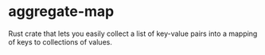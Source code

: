 
# aggregate-map
Rust crate that lets you easily collect a list of key-value pairs into a mapping of keys to collections of values.